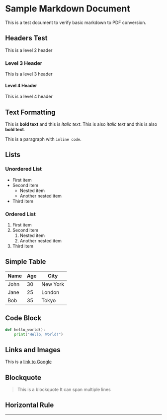# Sample Markdown Document

This is a test document to verify basic markdown to PDF conversion.

## Headers Test
This is a level 2 header

### Level 3 Header
This is a level 3 header

#### Level 4 Header
This is a level 4 header

## Text Formatting
This is **bold text** and this is *italic text*.
This is also _italic text_ and this is also __bold text__.

This is a paragraph with `inline code`.

## Lists
### Unordered List
- First item
- Second item
  - Nested item
  - Another nested item
- Third item

### Ordered List
1. First item
2. Second item
   1. Nested item
   2. Another nested item
3. Third item

## Simple Table
| Name | Age | City |
|------|-----|------|
| John | 30  | New York |
| Jane | 25  | London |
| Bob  | 35  | Tokyo |

## Code Block
```python
def hello_world():
    print("Hello, World!")
```

## Links and Images
This is a [link to Google](https://www.google.com)

## Blockquote
> This is a blockquote
> It can span multiple lines

## Horizontal Rule
--- 